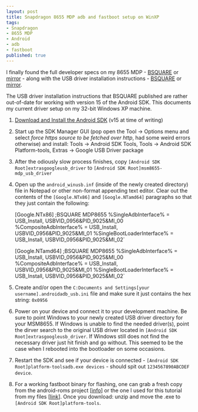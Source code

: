 ```yaml
---
layout: post
title: Snapdragon 8655 MDP adb and fastboot setup on WinXP
tags:
- Snapdragon
- 8655 MDP
- Android
- adb
- fastboot
published: true
---
```

I finally found the full developer specs on my 8655 MDP -
[BSQUARE](http://store.bsquare.com/doc_library/docs/Snapdragon_8655_MDP_UG_rev2_0_Final_122310.pdf) or
[mirror](https://drive.google.com/uc?export=download&id=0B0yT30uCaFvvbVFLVWNWd1ZXQlU) -
along with the USB driver installation instructions -
[BSQUARE](http://store.bsquare.com/doc_library/docs/App_Note_Installing_USB_driver_on_Windows.pdf) or
[mirror](https://drive.google.com/uc?export=download&id=0B0yT30uCaFvvcEFTbVFNekhJajQ).

The USB driver installation instructions that BSQUARE published are rather out-of-date for working with version 15
of the Android SDK. This documents my current driver setup on my 32-bit Windows XP machine.

1)  [Download and Install the Android SDK](http://developer.android.com/sdk/) (v15 at time of writing)

2)  Start up the SDK Manager GUI (pop open the Tool -> Options menu and select _force https source to be
fetched over http_, had some weird errors otherwise) and install: Tools -> Android SDK Tools, Tools ->
 Android SDK Platform-tools, Extras -> Google USB Driver package
 
3) After the odiously slow process finishes, copy `[Android SDK Root]extrasgoogleusb_driver` to
`[Android SDK Root]msm8655-mdp_usb_driver`

4) Open up the `android_winusb.inf` (inside of the newly created directory) file in Notepad or
other non-format appending text editor. Clear out the contents of the `[Google.NTx86]` and
`[Google.NTamd64]` paragraphs so that they just contain the following:

    [Google.NTx86]
    ;BSQUARE MDP8655
    %SingleAdbInterface% = USB_Install, USBVID_0956&PID_9025&MI_00
    %CompositeAdbInterface% = USB_Install, USBVID_0956&PID_9025&MI_01
    %SingleBootLoaderInterface% = USB_Install, USBVID_0956&PID_9025&MI_02`
    
    [Google.NTamd64]
    ;BSQUARE MDP8655
    %SingleAdbInterface% = USB_Install, USBVID_0956&PID_9025&MI_00
    %CompositeAdbInterface% = USB_Install, USBVID_0956&PID_9025&MI_01
    %SingleBootLoaderInterface% = USB_Install, USBVID_0956&PID_9025&MI_02`

5)  Create and/or open the `C:Documents and Settings[your username].androidadb_usb.ini`
file and make sure it just contains the hex string: `0x0956`

6) Power on your device and connect it to your development machine. Be sure to point Windows to
your newly created USB driver directory for your MSM8655. If Windows is unable to find the needed driver(s),
point the dirver search to the original USB driver located in `[Android SDK Root]extrasgoogleusb_driver`.
If Windows still does not find the necessary driver just hit finish and go without. This seemed to be the case when
I rebooted into the bootloader on some occasions.

7)  Restart the SDK and see if your device is connected - `[Android SDK Root]platform-toolsadb.exe devices` -
should spit out `1234567890ABCDEF device`.

8) For a working fastboot binary for flashing, one can grab a fresh copy from the android-roms project
[[info](http://code.google.com/p/android-roms/downloads/detail?name=fastboot-win32.zip)] or the one I used for
this tutorial from my files [[link](https://drive.google.com/uc?export=download&id=0B0yT30uCaFvvQWJma05NUFJfVHc)].
Once you download: unzip and move the .exe to `[Android SDK Root]platform-tools`.
